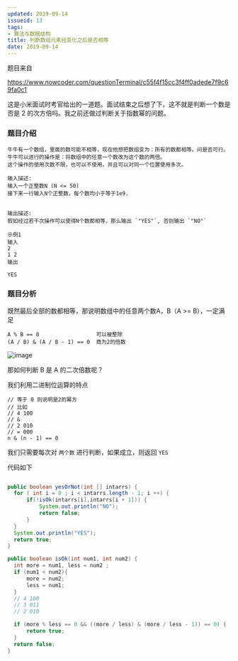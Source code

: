 ```yaml
---
updated: 2019-09-14
issueid: 13
tags:
- 算法与数据结构
title: 判断数组元素经变化之后是否相等
date: 2019-09-14
---
```

题目来自

https://www.nowcoder.com/questionTerminal/c55f4f15cc3f4ff0adede7f9c69fa0c1

这是小米面试时考官给出的一道题。面试结束之后想了下，这不就是判断一个数是否是 2 的次方倍吗。我之前还做过判断关于指数幂的问题。

### 题目介绍
```
牛牛有一个数组，里面的数可能不相等，现在他想把数组变为：所有的数都相等。问是否可行。
牛牛可以进行的操作是：将数组中的任意一个数改为这个数的两倍。
这个操作的使用次数不限，也可以不使用，并且可以对同一个位置使用多次。

输入描述:
输入一个正整数N (N <= 50)
接下来一行输入N个正整数，每个数均小于等于1e9.


输出描述:
假如经过若干次操作可以使得N个数都相等，那么输出 `"YES"`, 否则输出 `"NO"`

示例1
输入
2
1 2
输出

YES
```

### 题目分析

既然最后全部的数都相等，那说明数组中的任意两个数A，B（A >= B），一定满足

```
A % B == 0                  可以被整除
(A / B) & (A / B - 1) == 0  商为2的倍数
```

![image](https://user-images.githubusercontent.com/24750337/64867060-32974880-d66f-11e9-9bc7-7b3f10a07aab.png)

那如何判断 B 是 A 的二次倍数呢？

我们利用二进制位运算的特点

```
// 等于 0 则说明是2的幂方
// 比如
// 4 100
// &
// 2 010
// = 000
n & (n - 1) == 0
```
 
我们只需要每次对 `两个数` 进行判断，如果成立，则返回 `YES`

代码如下

```java

public boolean yesOrNot(int [] intarrs) {
  for ( int i = 0 ; i < intarrs.length - 1; i ++) {
      if(!isOk(intarrs[i],intarrs[i + 1])) {
          System.out.println("NO");
          return false;
      }
  }
  System.out.println("YES");
  return true;
}

public boolean isOk(int num1, int num2) {
  int more = num1, less = num2 ;
  if (num1 < num2){
      more = num2;
      less = num1;
  }
  // 4 100
  // 3 011
  // 2 010

  if (more % less == 0 && ((more / less) & (more / less - 1)) == 0) {
      return true;
  }
  return false;
}
```